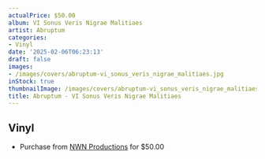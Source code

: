 ```yaml
---
actualPrice: $50.00
album: VI Sonus Veris Nigrae Malitiaes
artist: Abruptum
categories:
- Vinyl
date: '2025-02-06T06:23:13'
draft: false
images:
- /images/covers/abruptum-vi_sonus_veris_nigrae_malitiaes.jpg
inStock: true
thumbnailImage: /images/covers/abruptum-vi_sonus_veris_nigrae_malitiaes-thumb.jpg
title: Abruptum - VI Sonus Veris Nigrae Malitiaes
---
```


## Vinyl
* Purchase from [NWN Productions](http://shop.nwnprod.com/index.php?route=product/product&path=75&product_id=59857&sort=pd.name&order=ASC) for $50.00
